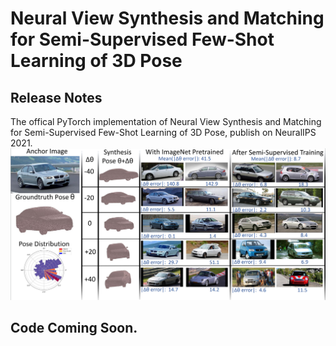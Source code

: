 #  Neural View Synthesis and Matching for Semi-Supervised Few-Shot Learning of 3D Pose
## Release Notes
The offical PyTorch implementation of Neural View Synthesis and Matching for Semi-Supervised Few-Shot Learning of 3D Pose, publish on NeuralIPS 2021.
![Example figure](https://github.com/Angtian/NeuralVS/blob/main/MatchingExamples.png)

## Code Coming Soon.
